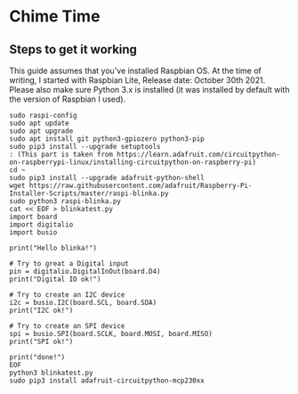 # Chime Time

## Steps to get it working

This guide assumes that you've installed Raspbian OS. At the time of writing, I started with Raspbian Lite, Release date: October 30th 2021.
Please also make sure Python 3.x is installed (it was installed by default with the version of Raspbian I used).

```
sudo raspi-config
sudo apt update
sudo apt upgrade
sudo apt install git python3-gpiozero python3-pip
sudo pip3 install --upgrade setuptools
: (This part is taken from https://learn.adafruit.com/circuitpython-on-raspberrypi-linux/installing-circuitpython-on-raspberry-pi)
cd ~
sudo pip3 install --upgrade adafruit-python-shell
wget https://raw.githubusercontent.com/adafruit/Raspberry-Pi-Installer-Scripts/master/raspi-blinka.py
sudo python3 raspi-blinka.py
cat << EOF > blinkatest.py
import board
import digitalio
import busio

print("Hello blinka!")

# Try to great a Digital input
pin = digitalio.DigitalInOut(board.D4)
print("Digital IO ok!")

# Try to create an I2C device
i2c = busio.I2C(board.SCL, board.SDA)
print("I2C ok!")

# Try to create an SPI device
spi = busio.SPI(board.SCLK, board.MOSI, board.MISO)
print("SPI ok!")

print("done!")
EOF
python3 blinkatest.py
sudo pip3 install adafruit-circuitpython-mcp230xx
```
